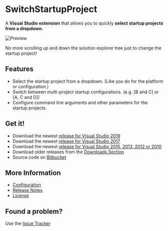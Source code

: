 # SwitchStartupProject

A **Visual Studio extension** that allows you to quickly **select startup projects from a dropdown**.

![Preview](https://bytebucket.org/thirteen/switchstartupproject/raw/tip/SwitchStartupProject/Resources/preview.png)

No more scrolling up and down the solution explorer tree just to change the startup project!

## Features

* Select the startup project from a dropdown. (Like you do for the platform or configuration.)
* Switch between multi-project startup configurations. (e.g. [B and C] or [A, C and D])
* Configure command line arguments and other parameters for the startup projects.

## Get it!

* Download the newest [release for Visual Studio 2019](https://marketplace.visualstudio.com/items?itemName=vs-publisher-141975.SwitchStartupProjectForVS2019)
* Download the newest [release for Visual Studio 2017](https://marketplace.visualstudio.com/items?itemName=vs-publisher-141975.SwitchStartupProjectforVS2017)
* Download the newest [release for Visual Studio 2015, 2013, 2012 or 2010](https://marketplace.visualstudio.com/items?itemName=vs-publisher-141975.SwitchStartupProject)
* Download older releases from the [Downloads Section](https://bitbucket.org/thirteen/switchstartupproject/downloads)
* Source code on [Bitbucket](https://bitbucket.org/thirteen/switchstartupproject/src)

## More Information
* [Configuration](https://bitbucket.org/thirteen/switchstartupproject/src/tip/Configuration.md)
* [Release Notes](https://bitbucket.org/thirteen/switchstartupproject/src/tip/ReleaseNotes.md)
* [License](https://bitbucket.org/thirteen/switchstartupproject/src/tip/LICENSE.md)

## Found a problem?

Use the [Issue Tracker](https://bitbucket.org/thirteen/switchstartupproject/issues?status=new&status=open)
